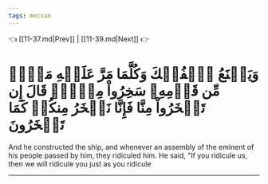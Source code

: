 ```yaml
---
tags: meccan
---
```


👈 [[11-37.md|Prev]] | [[11-39.md|Next]] 👉

# وَيَصۡنَعُ ٱلۡفُلۡكَ وَكُلَّمَا مَرَّ عَلَيۡهِ مَلَأٞ مِّن قَوۡمِهِۦ سَخِرُواْ مِنۡهُۚ قَالَ إِن تَسۡخَرُواْ مِنَّا فَإِنَّا نَسۡخَرُ مِنكُمۡ كَمَا تَسۡخَرُونَ

And he constructed the ship, and whenever an assembly of the eminent of his people passed by him, they ridiculed him. He said, "If you ridicule us, then we will ridicule you just as you ridicule

---

